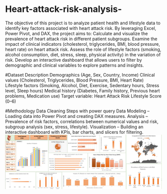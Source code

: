 # Heart-attack-risk-analysis-
The objective of this project is to analyze patient health and lifestyle data to identify key factors associated with heart attack risk. By leveraging Excel, Power Pivot, and DAX, the project aims to:
Calculate and visualize the prevalence of heart attack risk in different patient subgroups.
Examine the impact of clinical indicators (cholesterol, triglycerides, BMI, blood pressure, heart rate) on heart attack risk.
Assess the role of lifestyle factors (smoking, alcohol consumption, diet, stress, sleep, physical activity) in the variation of risk.
Develop an interactive dashboard that allows users to filter by demographic and clinical variables to explore patterns and insights.

#Dataset Description
Demographics (Age, Sex, Country, Income)
Clinical values (Cholesterol, Triglycerides, Blood Pressure, BMI, Heart Rate)
Lifestyle factors (Smoking, Alcohol, Diet, Exercise, Sedentary hours, Stress level, Sleep hours)
Medical history (Diabetes, Family history, Previous heart problems, Medication use)
Target variable: Heart Attack Risk
Lifestyle Score (0–6)

#Methodology
Data Cleaning Steps with power query
Data Modeling – Loading data into Power Pivot and creating DAX measures.
Analysis – Prevalence of risk factors, correlations between numerical values and risk, subgroup analysis (sex, stress, lifestyle).
Visualization – Building an interactive dashboard with KPIs, bar charts, and slicers for filtering.
![image alt](https://github.com/FATIMAZZAHRALAHMIDI/Heart-attack-risk-analysis-/blob/35439f47cc48308fed92f1a855d6bfd2e90aa080/Screenshot%202025-09-22%20202915.png)

